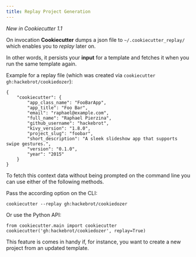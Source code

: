 ```yaml
---
title: Replay Project Generation
---
```


*New in Cookiecutter 1.1*

On invocation **Cookiecutter** dumps a json file to
`~/.cookiecutter_replay/` which enables you to *replay* later on.

In other words, it persists your **input** for a template and fetches it
when you run the same template again.

Example for a replay file (which was created via
`cookiecutter gh:hackebrot/cookiedozer`):

    {
        "cookiecutter": {
            "app_class_name": "FooBarApp",
            "app_title": "Foo Bar",
            "email": "raphael@example.com",
            "full_name": "Raphael Pierzina",
            "github_username": "hackebrot",
            "kivy_version": "1.8.0",
            "project_slug": "foobar",
            "short_description": "A sleek slideshow app that supports swipe gestures.",
            "version": "0.1.0",
            "year": "2015"
        }
    }

To fetch this context data without being prompted on the command line
you can use either of the following methods.

Pass the according option on the CLI:

    cookiecutter --replay gh:hackebrot/cookiedozer

Or use the Python API:

    from cookiecutter.main import cookiecutter
    cookiecutter('gh:hackebrot/cookiedozer', replay=True)

This feature is comes in handy if, for instance, you want to create a
new project from an updated template.

